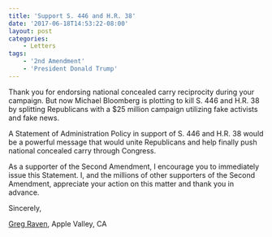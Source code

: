 ```yaml
---
title: 'Support S. 446 and H.R. 38'
date: '2017-06-18T14:53:22-08:00'
layout: post
categories:
    - Letters
tags:
    - '2nd Amendment'
    - 'President Donald Trump'
---
```


Thank you for endorsing national concealed carry reciprocity during your campaign. But now Michael Bloomberg is plotting to kill S. 446 and H.R. 38 by splitting Republicans with a $25 million campaign utilizing fake activists and fake news.

A Statement of Administration Policy in support of S. 446 and H.R. 38 would be a powerful message that would unite Republicans and help finally push national concealed carry through Congress.

As a supporter of the Second Amendment, I encourage you to immediately issue this Statement. I, and the millions of other supporters of the Second Amendment, appreciate your action on this matter and thank you in advance.

Sincerely,

[Greg Raven](https://www.gregraven.org), Apple Valley, CA